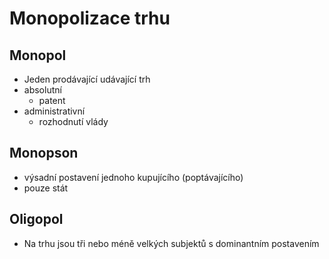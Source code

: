 # Monopolizace trhu
## Monopol
- Jeden prodávající udávající trh
- absolutní
	- patent
- administrativní
	- rozhodnutí vlády
## Monopson
- výsadní postavení jednoho kupujícího (poptávajícího)
- pouze stát
## Oligopol
- Na trhu jsou tři nebo méně velkých subjektů s dominantním postavením
